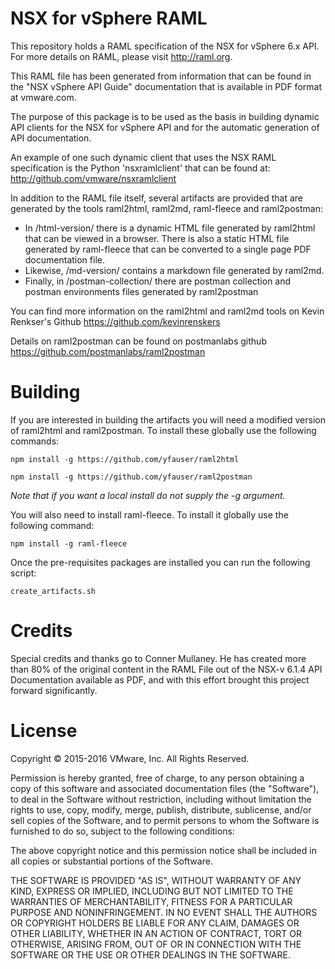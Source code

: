 # NSX for vSphere RAML

This repository holds a RAML specification of the NSX for vSphere 6.x API.
For more details on RAML, please visit http://raml.org.

This RAML file has been generated from information that can be found in the "NSX vSphere API Guide" documentation that is  available in PDF format at vmware.com.

The purpose of this package is to be used as the basis in building dynamic API clients for the NSX for vSphere API and for the automatic generation of API documentation.

An example of one such dynamic client that uses the NSX RAML specification is the Python 'nsxramlclient' that can be found at:
http://github.com/vmware/nsxramlclient

In addition to the RAML file itself, several artifacts are provided that are generated by the tools raml2html, raml2md, raml-fleece and raml2postman:
- In /html-version/ there is a dynamic HTML file generated by raml2html that can be viewed in a browser. There is also a static HTML file generated by raml-fleece that can be converted to a single page PDF documentation file.
- Likewise, /md-version/ contains a markdown file generated by raml2md.
- Finally, in /postman-collection/ there are postman collection and postman environments files generated by raml2postman

You can find more information on the raml2html and raml2md tools on Kevin Renkser's Github
https://github.com/kevinrenskers

Details on raml2postman can be found on postmanlabs github
https://github.com/postmanlabs/raml2postman

# Building

If you are interested in building the artifacts you will need a modified version of raml2html and raml2postman. To install these globally use the following commands:

    npm install -g https://github.com/yfauser/raml2html

    npm install -g https://github.com/yfauser/raml2postman

*Note that if you want a local install do not supply the -g argument.*

You will also need to install raml-fleece. To install it globally use the following command:

    npm install -g raml-fleece

Once the pre-requisites packages are installed you can run the following script:

    create_artifacts.sh

# Credits
Special credits and thanks go to Conner Mullaney. He has created more than 80% of the original content in the RAML File out of the NSX-v 6.1.4 API Documentation available as PDF, and with this effort brought this project forward significantly.

# License
Copyright © 2015-2016 VMware, Inc. All Rights Reserved.

Permission is hereby granted, free of charge, to any person obtaining a copy of this software and associated
documentation files (the "Software"), to deal in the Software without restriction, including without limitation
the rights to use, copy, modify, merge, publish, distribute, sublicense, and/or sell copies of the Software, and
to permit persons to whom the Software is furnished to do so, subject to the following conditions:

The above copyright notice and this permission notice shall be included in all copies or substantial portions
of the Software.

THE SOFTWARE IS PROVIDED "AS IS", WITHOUT WARRANTY OF ANY KIND, EXPRESS OR IMPLIED, INCLUDING BUT NOT LIMITED
TO THE WARRANTIES OF MERCHANTABILITY, FITNESS FOR A PARTICULAR PURPOSE AND NONINFRINGEMENT. IN NO EVENT SHALL
THE AUTHORS OR COPYRIGHT HOLDERS BE LIABLE FOR ANY CLAIM, DAMAGES OR OTHER LIABILITY, WHETHER IN AN ACTION OF
CONTRACT, TORT OR OTHERWISE, ARISING FROM, OUT OF OR IN CONNECTION WITH THE SOFTWARE OR THE USE OR OTHER DEALINGS
IN THE SOFTWARE.
